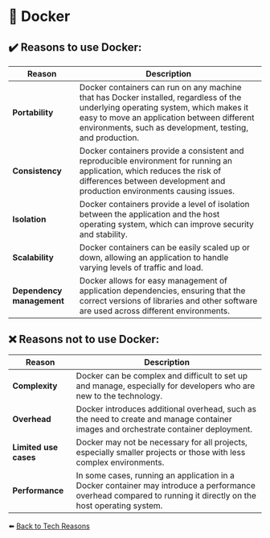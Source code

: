 # 🐳 Docker

## ✔️ Reasons to use Docker:

| Reason      | Description |
| ----------- | ----------- |
| **Portability**|Docker containers can run on any machine that has Docker installed, regardless of the underlying operating system, which makes it easy to move an application between different environments, such as development, testing, and production.|
|**Consistency**|Docker containers provide a consistent and reproducible environment for running an application, which reduces the risk of differences between development and production environments causing issues.|
|**Isolation**|Docker containers provide a level of isolation between the application and the host operating system, which can improve security and stability.|
|**Scalability**|Docker containers can be easily scaled up or down, allowing an application to handle varying levels of traffic and load.|
|**Dependency management**|Docker allows for easy management of application dependencies, ensuring that the correct versions of libraries and other software are used across different environments.|

## ❌ Reasons not to use Docker:

| Reason      | Description |
| ----------- | ----------- |
|**Complexity**|Docker can be complex and difficult to set up and manage, especially for developers who are new to the technology.|
|**Overhead**|Docker introduces additional overhead, such as the need to create and manage container images and orchestrate container deployment.|
|**Limited use cases**|Docker may not be necessary for all projects, especially smaller projects or those with less complex environments.|
|**Performance**|In some cases, running an application in a Docker container may introduce a performance overhead compared to running it directly on the host operating system.|

⬅️ [Back to Tech Reasons](./tech-stack-reasons.md)

